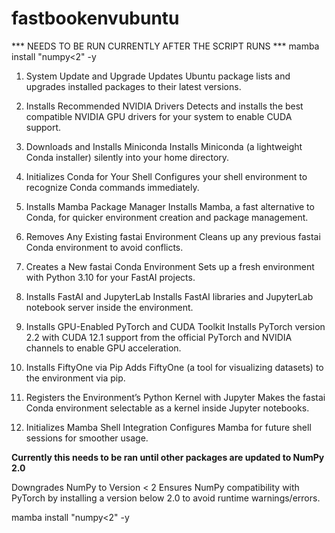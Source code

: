 # fastbookenvubuntu
*** NEEDS TO BE RUN CURRENTLY AFTER THE SCRIPT RUNS ***
mamba install "numpy<2" -y

1. System Update and Upgrade
Updates Ubuntu package lists and upgrades installed packages to their latest versions.

2. Installs Recommended NVIDIA Drivers
Detects and installs the best compatible NVIDIA GPU drivers for your system to enable CUDA support.

3. Downloads and Installs Miniconda
Installs Miniconda (a lightweight Conda installer) silently into your home directory.

4. Initializes Conda for Your Shell
Configures your shell environment to recognize Conda commands immediately.

5. Installs Mamba Package Manager
Installs Mamba, a fast alternative to Conda, for quicker environment creation and package management.

6. Removes Any Existing fastai Environment
Cleans up any previous fastai Conda environment to avoid conflicts.

7. Creates a New fastai Conda Environment
Sets up a fresh environment with Python 3.10 for your FastAI projects.

8. Installs FastAI and JupyterLab
Installs FastAI libraries and JupyterLab notebook server inside the environment.

9. Installs GPU-Enabled PyTorch and CUDA Toolkit
Installs PyTorch version 2.2 with CUDA 12.1 support from the official PyTorch and NVIDIA channels to enable GPU acceleration.

10. Installs FiftyOne via Pip
Adds FiftyOne (a tool for visualizing datasets) to the environment via pip.

11. Registers the Environment’s Python Kernel with Jupyter
Makes the fastai Conda environment selectable as a kernel inside Jupyter notebooks.

12. Initializes Mamba Shell Integration
Configures Mamba for future shell sessions for smoother usage.

****Currently this needs to be ran until other packages are updated to NumPy 2.0****

Downgrades NumPy to Version < 2
Ensures NumPy compatibility with PyTorch by installing a version below 2.0 to avoid runtime warnings/errors.

mamba install "numpy<2" -y
